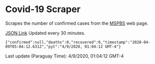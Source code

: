 # Covid-19 Scraper

Scrapes the number of confirmed cases from the [MSPBS](https://www.mspbs.gov.py/covid-19.php) web page.

[JSON Link](https://jmayalag.github.io/covid19-scrape/cases.json)
Updated every 30 minutes.
```
{"confirmed":null,"deaths":0,"recovered":0,"timestamp":"2020-04-09T05:04:12.631Z","pyt":"4/9/2020, 01:04:12 GMT-4"}
```
Last update (Paraguay Time): 4/9/2020, 01:04:12 GMT-4